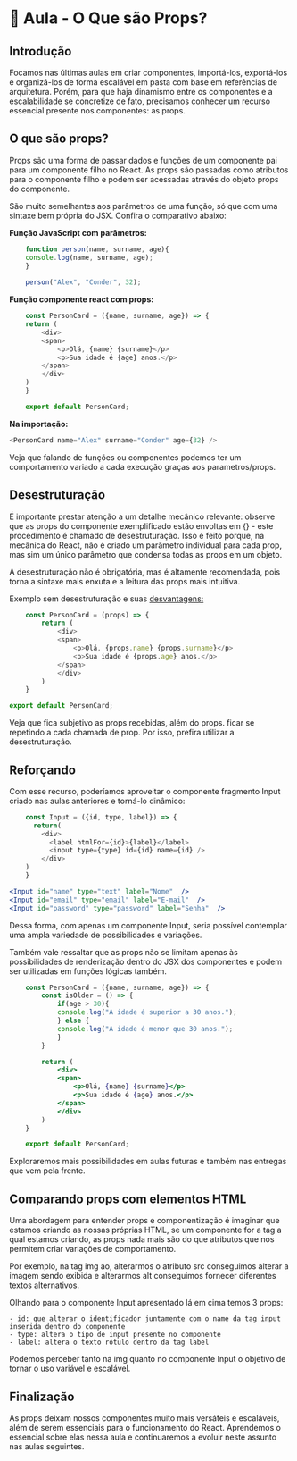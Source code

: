 # 📘 Aula - O Que são Props?

## Introdução

Focamos nas últimas aulas em criar componentes, importá-los, exportá-los e organizá-los de forma escalável em pasta com base em referências de arquitetura. Porém, para que haja dinamismo entre os componentes e a escalabilidade se concretize de fato, precisamos conhecer um recurso essencial presente nos componentes: as props.


## O que são props?

Props são uma forma de passar dados e funções de um componente pai para um componente filho no React. As props são passadas como atributos para o componente filho e podem ser acessadas através do objeto props do componente.

São muito semelhantes aos parâmetros de uma função, só que com uma sintaxe bem própria do JSX. Confira o comparativo abaixo:⁠

__Função JavaScript com parâmetros:__

```javascript
    function person(name, surname, age){
    console.log(name, surname, age);
    }
    ⁠
    person("Alex", "Conder", 32);
```

__Função componente react com props:__

```javascript
    const PersonCard = ({name, surname, age}) => {
    return (
        <div>
        <span>
            <p>Olá, {name} {surname}</p>
            <p>Sua idade é {age} anos.</p>
        </span>
        </div>
    )
    } 

    export default PersonCard;
```

__Na importação:__

```javascript
<PersonCard name="Alex" surname="Conder" age={32} />
```

Veja que falando de funções ou componentes podemos ter um comportamento variado a cada execução graças aos parametros/props.

## Desestruturação

É importante prestar atenção a um detalhe mecânico relevante: observe que as props do componente exemplificado estão envoltas em {} - este procedimento é chamado de desestruturação. Isso é feito porque, na mecânica do React, não é criado um parâmetro individual para cada prop, mas sim um único parâmetro que condensa todas as props em um objeto.

A desestruturação não é obrigatória, mas é altamente recomendada, pois torna a sintaxe mais enxuta e a leitura das props mais intuitiva.

Exemplo sem desestruturação e suas <u>desvantagens:</u>

```javascript
    const PersonCard = (props) => {
        return (
            <div>
            <span>
                <p>Olá, {props.name} {props.surname}</p>
                <p>Sua idade é {props.age} anos.</p>
            </span>
            </div>
        )
    } 

export default PersonCard;  
```

Veja que fica subjetivo as props recebidas, além do props. ficar se repetindo a cada chamada de prop. Por isso, prefira utilizar a desestruturação.

## Reforçando

Com esse recurso, poderíamos aproveitar o componente fragmento Input criado nas aulas anteriores e torná-lo dinâmico:

```jsx
    const Input = ({id, type, label}) => {
    ⁠  return(
    ⁠    <div>
    ⁠      <label htmlFor={id}>{label}</label>
    ⁠      <input type={type} id={id} name={id} />
        </div>
    )
    }⁠
```

```jsx
<Input id="name" type="text" label="Nome"  />⁠
<Input id="email" type="email" label="E-mail"  />
<Input id="password" type="password" label="Senha"  />
```

Dessa forma, com apenas um componente Input, seria possível contemplar uma ampla variedade de possibilidades e variações.

Também vale ressaltar que as props não se limitam apenas às possibilidades de renderização dentro do JSX dos componentes e podem ser utilizadas em funções lógicas também.⁠

```jsx
    const PersonCard = ({name, surname, age}) => {
        const isOlder = () => {
            if(age > 30){
            console.log("A idade é superior a 30 anos.");
            } else {
            console.log("A idade é menor que 30 anos.");
            }
        }⁠

        return (
            <div>
            <span>
                <p>Olá, {name} {surname}</p>
                <p>Sua idade é {age} anos.</p>
            </span>
            </div>
        )
    } 

    export default PersonCard;  
```

Exploraremos mais possibilidades em aulas futuras e também nas entregas que vem pela frente.

## Comparando props com elementos HTML

Uma abordagem para entender props e componentização é imaginar que estamos criando as nossas próprias HTML, se um componente for a tag a qual estamos criando, as props nada mais são do que atributos que nos permitem criar variações de comportamento.

Por exemplo, na tag img ao, alterarmos o atributo src conseguimos alterar a imagem sendo exibida e alterarmos alt conseguimos fornecer diferentes textos alternativos.

Olhando para o componente Input apresentado lá em cima temos 3 props:⁠

    - id: que alterar o identificador juntamente com o name da tag input inserida dentro do componente
    - type: altera o tipo de input presente no componente⁠
    - label: altera o texto rótulo dentro da tag label

Podemos perceber tanto na img quanto no componente Input o objetivo de tornar o uso variável e escalável.

## Finalização

As props deixam nossos componentes muito mais versáteis e escaláveis, além de serem essenciais para o funcionamento do React. Aprendemos o essencial sobre elas nessa aula e continuaremos a evoluir neste assunto nas aulas seguintes.